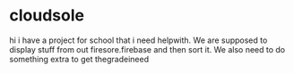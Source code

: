 # cloudsole
hi i have a project for school that i need helpwith. We are supposed to display stuff from out firesore.firebase and then sort it. 
We also  need to do something extra to get thegradeineed
